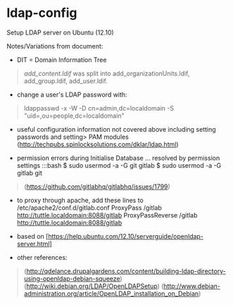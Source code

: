 # ldap-config

Setup LDAP server on Ubuntu (12.10)

Notes/Variations from document:

* DIT = Domain Information Tree
> _add_content.ldif_ was split into add_organizationUnits.ldif, add_group.ldif, add_user.ldif.

* change a user's LDAP password with:
> ldappasswd -x -W -D cn=admin,dc=localdomain -S "uid=<user>,ou=people,dc=localdomain"

* useful configuration information not covered above including setting passwords and setting> PAM modules (http://techpubs.spinlocksolutions.com/dklar/ldap.html)

* permission errors during Initialise Database ... resolved by permission settings
:::bash
     $ sudo usermod -a -G git gitlab
     $ sudo usermod -a -G gitlab git

> (https://github.com/gitlabhq/gitlabhq/issues/1799)

* to proxy through apache, add these lines to /etc/apache2/conf.d/gitlab.conf
 ProxyPass /gitlab http://tuttle.localdomain:8088/gitlab
 ProxyPassReverse /gitlab http://tuttle.localdomain:8088/gitlab

* based on [https://help.ubuntu.com/12.10/serverguide/openldap-server.html]


* other references:
> (http://qdelance.drupalgardens.com/content/building-ldap-directory-using-openldap-debian-squeeze)
> (http://wiki.debian.org/LDAP/OpenLDAPSetup)
> (http://www.debian-administration.org/article/OpenLDAP_installation_on_Debian)


